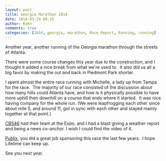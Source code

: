 ```yaml
---
layout: post
title: Georgia Marathon 2014
date: 2014-03-29 08:15
author: Rahn
comments: true
categories: [2014, georgia, marathon, Race Report, Running, running]
---
```

Another year, another running of the Georgia marathon through the streets of Atlanta.

There were some course changes this year due to the construction, and I thought it added a nice break from what we're used to.  It also did us all a big favor by making the out and back in Piedmont Park shorter.

I spent almost the entire race running with Michelle, a lady up from Tampa for the race.  The majority of our race consisted of the discussion about how many hills could Atlanta have, and how is it physically possible to have more uphill then downhill on a course that ends where it started.  It was nice having company for the whole run. (We were leapfrogging each other since about mile 5, and around 11, got in sync with each other and stayed mainly together at that point.)

<a href="http://www.cbsatlanta.com/">CBS46</a> had their team at the Expo, and I had a blast giving a weather report and being a news co-anchor. I wish I could find the video of it.

<a href="http://www.publix.com/">Publix</a>, you did a great job sponsoring this race the last few years.  I hope Lifetime can keep up.

See you next year.
